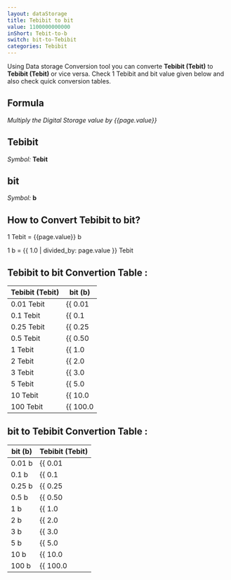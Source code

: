 ```yaml
---
layout: dataStorage
title: Tebibit to bit
value: 1100000000000
inShort: Tebit-to-b
switch: bit-to-Tebibit
categories: Tebibit
---
```


Using Data storage Conversion tool you can converte **Tebibit (Tebit)** to **Tebibit (Tebit)** or vice versa. Check 1 Tebibit and bit value given below and also check quick conversion tables.

## Formula
*Multiply the Digital Storage value by {{page.value}}*

## Tebibit
*Symbol:* **Tebit**

## bit
*Symbol:* **b**

## How to Convert Tebibit to bit?

1 Tebit = {{page.value}} b

1 b = {{ 1.0 | divided_by: page.value }} Tebit


## Tebibit to bit Convertion Table :

| Tebibit (Tebit) | bit (b) |
| ---- | ---- |
| 0.01 Tebit | {{ 0.01 | times: page.value | round: 12 }} b |
| 0.1 Tebit | {{ 0.1 | times: page.value | round: 12 }} b |
| 0.25 Tebit | {{ 0.25 | times: page.value | round: 12 }} b |
| 0.5 Tebit | {{ 0.50 | times: page.value | round: 12 }} b |
| 1 Tebit | {{ 1.0 | times: page.value | round: 12 }} b |
| 2 Tebit | {{ 2.0 | times: page.value | round: 12 }} b |
| 3 Tebit | {{ 3.0 | times: page.value | round: 12 }} b |
| 5 Tebit | {{ 5.0 | times: page.value | round: 12 }} b |
| 10 Tebit | {{ 10.0 | times: page.value | round: 12 }} b |
| 100 Tebit | {{ 100.0 | times: page.value | round: 12 }} b |

## bit to Tebibit Convertion Table :

| bit (b) | Tebibit (Tebit) |
| ---- | ---- |
| 0.01 b | {{ 0.01 | divided_by: page.value | round: 12 }} Tebit |
| 0.1 b | {{ 0.1 | divided_by: page.value | round: 12 }} Tebit |
| 0.25 b | {{ 0.25 | divided_by: page.value | round: 12 }} Tebit |
| 0.5 b | {{ 0.50 | divided_by: page.value | round: 12 }} Tebit |
| 1 b | {{ 1.0 | divided_by: page.value | round: 12 }} Tebit |
| 2 b | {{ 2.0 | divided_by: page.value | round: 12 }} Tebit |
| 3 b | {{ 3.0 | divided_by: page.value | round: 12 }} Tebit |
| 5 b | {{ 5.0 | divided_by: page.value | round: 12 }} Tebit |
| 10 b | {{ 10.0 | divided_by: page.value | round: 12 }} Tebit |
| 100 b | {{ 100.0 | divided_by: page.value | round: 12 }} Tebit |


<script>
document.getElementById('selectInput')[15].selected = true
document.getElementById('selectOutput')[0].selected = true
</script>
